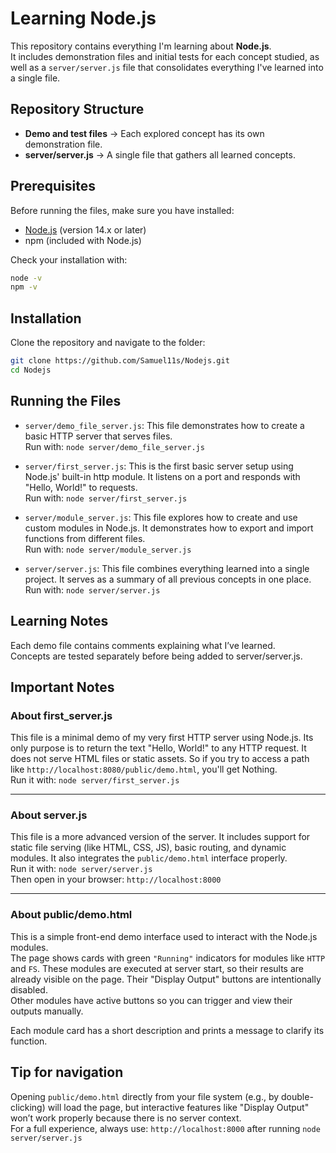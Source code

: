 # Learning Node.js

This repository contains everything I'm learning about **Node.js**.  
It includes demonstration files and initial tests for each concept studied, as well as a `server/server.js` file that consolidates everything I've learned into a single file.  

## Repository Structure

- **Demo and test files** → Each explored concept has its own demonstration file.  
- **server/server.js** → A single file that gathers all learned concepts.  


## Prerequisites

Before running the files, make sure you have installed:  

- [Node.js](https://nodejs.org/) (version 14.x or later)  
- npm (included with Node.js)  

Check your installation with:  

```bash
node -v
npm -v
```

## Installation

Clone the repository and navigate to the folder:  

```bash
git clone https://github.com/Samuel11s/Nodejs.git
cd Nodejs
```

## Running the Files

- `server/demo_file_server.js`: This file demonstrates how to create a basic HTTP server that serves files.  
Run with:
`node server/demo_file_server.js`

- `server/first_server.js`: This is the first basic server setup using Node.js' built-in http module. It listens on a port and responds with "Hello, World!" to requests.  
Run with:
`node server/first_server.js`

- `server/module_server.js`: This file explores how to create and use custom modules in Node.js. It demonstrates how to export and import functions from different files.  
Run with:
`node server/module_server.js`

- `server/server.js`: This file combines everything learned into a single project. It serves as a summary of all previous concepts in one place.  
Run with:
`node server/server.js`

## Learning Notes
Each demo file contains comments explaining what I’ve learned.  
Concepts are tested separately before being added to server/server.js.

## Important Notes
### About first_server.js  
This file is a minimal demo of my very first HTTP server using Node.js.
Its only purpose is to return the text "Hello, World!" to any HTTP request.
It does not serve HTML files or static assets.
So if you try to access a path like `http://localhost:8080/public/demo.html`, you'll get Nothing.  
Run it with:
`node server/first_server.js`

---

### About server.js  
This file is a more advanced version of the server.
It includes support for static file serving (like HTML, CSS, JS), basic routing, and dynamic modules.
It also integrates the `public/demo.html` interface properly.  
Run it with:
`node server/server.js`  
Then open in your browser:
`http://localhost:8000`

---

### About public/demo.html  
This is a simple front-end demo interface used to interact with the Node.js modules.  
The page shows cards with green `"Running"` indicators for modules like `HTTP` and `FS`.
These modules are executed at server start, so their results are already visible on the page.
Their "Display Output" buttons are intentionally disabled.  
Other modules have active buttons so you can trigger and view their outputs manually.

Each module card has a short description and prints a message to clarify its function.

## Tip for navigation  
Opening `public/demo.html` directly from your file system (e.g., by double-clicking) will load the page,
but interactive features like "Display Output" won’t work properly because there is no server context.  
For a full experience, always use: `http://localhost:8000` after running `node server/server.js`